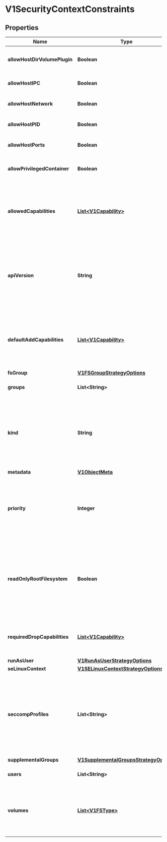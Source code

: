 
# V1SecurityContextConstraints

## Properties
Name | Type | Description | Notes
------------ | ------------- | ------------- | -------------
**allowHostDirVolumePlugin** | **Boolean** | AllowHostDirVolumePlugin determines if the policy allow containers to use the HostDir volume plugin | 
**allowHostIPC** | **Boolean** | AllowHostIPC determines if the policy allows host ipc in the containers. | 
**allowHostNetwork** | **Boolean** | AllowHostNetwork determines if the policy allows the use of HostNetwork in the pod spec. | 
**allowHostPID** | **Boolean** | AllowHostPID determines if the policy allows host pid in the containers. | 
**allowHostPorts** | **Boolean** | AllowHostPorts determines if the policy allows host ports in the containers. | 
**allowPrivilegedContainer** | **Boolean** | AllowPrivilegedContainer determines if a container can request to be run as privileged. | 
**allowedCapabilities** | [**List&lt;V1Capability&gt;**](V1Capability.md) | AllowedCapabilities is a list of capabilities that can be requested to add to the container. Capabilities in this field maybe added at the pod author&#39;s discretion. You must not list a capability in both AllowedCapabilities and RequiredDropCapabilities. | 
**apiVersion** | **String** | APIVersion defines the versioned schema of this representation of an object. Servers should convert recognized schemas to the latest internal value, and may reject unrecognized values. More info: http://releases.k8s.io/release-1.4/docs/devel/api-conventions.md#resources |  [optional]
**defaultAddCapabilities** | [**List&lt;V1Capability&gt;**](V1Capability.md) | DefaultAddCapabilities is the default set of capabilities that will be added to the container unless the pod spec specifically drops the capability.  You may not list a capabiility in both DefaultAddCapabilities and RequiredDropCapabilities. | 
**fsGroup** | [**V1FSGroupStrategyOptions**](V1FSGroupStrategyOptions.md) |  |  [optional]
**groups** | **List&lt;String&gt;** | The groups that have permission to use this security context constraints |  [optional]
**kind** | **String** | Kind is a string value representing the REST resource this object represents. Servers may infer this from the endpoint the client submits requests to. Cannot be updated. In CamelCase. More info: http://releases.k8s.io/release-1.4/docs/devel/api-conventions.md#types-kinds |  [optional]
**metadata** | [**V1ObjectMeta**](V1ObjectMeta.md) |  |  [optional]
**priority** | **Integer** | Priority influences the sort order of SCCs when evaluating which SCCs to try first for a given pod request based on access in the Users and Groups fields.  The higher the int, the higher priority.  If scores for multiple SCCs are equal they will be sorted by name. | 
**readOnlyRootFilesystem** | **Boolean** | ReadOnlyRootFilesystem when set to true will force containers to run with a read only root file system.  If the container specifically requests to run with a non-read only root file system the SCC should deny the pod. If set to false the container may run with a read only root file system if it wishes but it will not be forced to. | 
**requiredDropCapabilities** | [**List&lt;V1Capability&gt;**](V1Capability.md) | RequiredDropCapabilities are the capabilities that will be dropped from the container.  These are required to be dropped and cannot be added. | 
**runAsUser** | [**V1RunAsUserStrategyOptions**](V1RunAsUserStrategyOptions.md) |  |  [optional]
**seLinuxContext** | [**V1SELinuxContextStrategyOptions**](V1SELinuxContextStrategyOptions.md) |  |  [optional]
**seccompProfiles** | **List&lt;String&gt;** | SeccompProfiles lists the allowed profiles that may be set for the pod or container&#39;s seccomp annotations.  An unset (nil) or empty value means that no profiles may be specifid by the pod or container. The wildcard &#39;*&#39; may be used to allow all profiles.  When used to generate a value for a pod the first non-wildcard profile will be used as the default. |  [optional]
**supplementalGroups** | [**V1SupplementalGroupsStrategyOptions**](V1SupplementalGroupsStrategyOptions.md) |  |  [optional]
**users** | **List&lt;String&gt;** | The users who have permissions to use this security context constraints |  [optional]
**volumes** | [**List&lt;V1FSType&gt;**](V1FSType.md) | Volumes is a white list of allowed volume plugins.  FSType corresponds directly with the field names of a VolumeSource (azureFile, configMap, emptyDir).  To allow all volumes you may use &#39;*&#39;. | 



